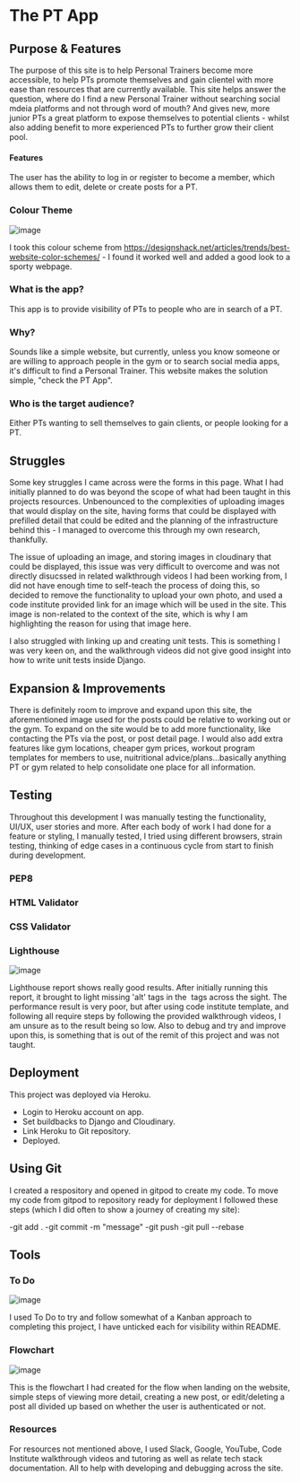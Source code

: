 # The PT App 

## Purpose & Features
The purpose of this site is to help Personal Trainers become more accessible, to help PTs promote themselves and gain clientel with more ease than resources that are currently available. This site helps answer the question, where do I find a new Personal Trainer without searching social mdeia platforms and not through word of mouth? And gives new, more junior PTs a great platform to expose themselves to potential clients - whilst also adding benefit to more experienced PTs to further grow their client pool.

#### Features 
The user has the ability to log in or register to become a member, which allows them to edit, delete or create posts for a PT.

### Colour Theme

![image](https://user-images.githubusercontent.com/93741957/183293877-0c8a89e6-146d-46b9-bc06-6a279ad770d6.png)

I took this colour scheme from https://designshack.net/articles/trends/best-website-color-schemes/ - I found it worked well and added a good look to a sporty webpage. 

### What is the app?

This app is to provide visibility of PTs to people who are in search of a PT. 

### Why? 
Sounds like a simple website, but currently, unless you know someone or are willing to approach people in the gym or to search social media apps, it's difficult to find a Personal Trainer. This website makes the solution simple, "check the PT App".

### Who is the target audience? 
Either PTs wanting to sell themselves to gain clients, or people looking for a PT.

## Struggles

Some key struggles I came across were the forms in this page. What I had initially planned to do was beyond the scope of what had been taught in this projects resources. Unbenounced to the complexities of uploading images that would display on the site, having forms that could be displayed with prefilled detail that could be edited and the planning of the infrastructure behind this - I managed to overcome this through my own research, thankfully. 

The issue of uploading an image, and storing images in cloudinary that could be displayed, this issue was very difficult to overcome and was not directly disucssed in related walkthrough videos I had been working from, I did not have enough time to self-teach the process of doing this, so decided to remove the functionality to upload your own photo, and used a code institute provided link for an image which will be used in the site. This image is non-related to the context of the site, which is why I am highlighting the reason for using that image here. 

I also struggled with linking up and creating unit tests. This is something I was very keen on, and the walkthrough videos did not give good insight into how to write unit tests inside Django. 

## Expansion & Improvements

There is definitely room to improve and expand upon this site, the aforementioned image used for the posts could be relative to working out or the gym.
To expand on the site would be to add more functionality, like contacting the PTs via the post, or post detail page. 
I would also add extra features like gym locations, cheaper gym prices, workout program templates for members to use, nuitritional advice/plans...basically anything PT or gym related to help consolidate one place for all information. 

## Testing

Throughout this development I was manually testing the functionality, UI/UX, user stories and more. After each body of work I had done for a feature or styling, I manually tested, I tried using different browsers, strain testing, thinking of edge cases in a continuous cycle from start to finish during development. 

### PEP8

### HTML Validator

### CSS Validator

### Lighthouse

![image](https://user-images.githubusercontent.com/93741957/183272043-03abe835-7d75-4ed4-8172-0a407619759d.png)

Lighthouse report shows really good results. After initially running this report, it brought to light missing 'alt' tags in the <img> tags across the sight.
The performance result is very poor, but after using code institute template, and following all require steps by following the provided walkthrough videos, I am unsure as to the result being so low. Also to debug and try and improve upon this, is something that is out of the remit of this project and was not taught. 

## Deployment 

This project was deployed via Heroku.

- Login to Heroku account on app.
- Set buildbacks to Django and Cloudinary. 
- Link Heroku to Git repository.
- Deployed.

## Using Git 

I created a respository and opened in gitpod to create my code. To move my code from gitpod to repository ready for deployment I followed these steps (which I did often to show a journey of creating my site):

-git add .
-git commit -m "message"
-git push
-git pull --rebase

## Tools

### To Do
![image](https://user-images.githubusercontent.com/93741957/183296206-eeda935a-3581-4fb5-82a1-048d571d0bea.png)

I used To Do to try and follow somewhat of a Kanban approach to completing this project, I have unticked each for visibility within README.

### Flowchart 
![image](https://user-images.githubusercontent.com/93741957/183296269-33b7064a-9153-4302-b4c2-3444e8e62f41.png)

This is the flowchart I had created for the flow when landing on the website, simple steps of viewing more detail, creating a new post, or edit/deleting a post all divided up based on whether the user is authenticated or not. 

### Resources 

For resources not mentioned above, I used Slack, Google, YouTube, Code Institute walkthrough videos and tutoring as well as relate tech stack documentation. All to help with developing and debugging across the site. 
